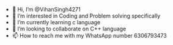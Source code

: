 - 👋 Hi, I’m @VihanSingh4271
- 👀 I’m interested in Coding and Problem solving specifically
- 🌱 I’m currently learning c language
- 💞️ I’m looking to collaborate on C++ language
- 📫 How to reach me with my WhatsApp number 6306793473

<!---
VihanSingh4271/VihanSingh4271 is a ✨ special ✨ repository because its `README.md` (this file) appears on your GitHub profile.
You can click the Preview link to take a look at your changes.
--->
